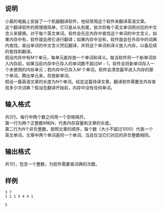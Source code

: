 <h2>说明</h2>

小晨的电脑上安装了一个机器翻译软件，他经常用这个软件来翻译英语文章。<br />
这个翻译软件的原理很简单，它只是从头到尾，依次将每个英文单词用对应的中文含义来替换。对于每个英文单词，软件会先在内存中查找这个单词的中文含义，如果内存中有，软件就会用它进行翻译；如果内存中没有，软件就会在外存中的词典内查找，查出单词的中文含义然后翻译，并将这个单词和译义放入内存，以备后续的查找和翻译。<br />
假设内存中有$M$个单元，每单元能存放一个单词和译义。每当软件将一个新单词存入内存前，如果当前内存中已存入的单词数不超过$M−1$，软件会将新单词存入一个未使用的内存单元；若内存中已存入$M$ 个单词，软件会清空最早进入内存的那个单词，腾出单元来，存放新单词。<br />
假设一篇英语文章的长度为$N$个单词。给定这篇待译文章，翻译软件需要去外存查找多少次词典？假设在翻译开始前，内存中没有任何单词。
<h2>输入格式</h2>

共$2$行。每行中两个数之间用一个空格隔开。<br>第一行为两个正整数$M$和$N$，代表内存容量和文章的长度。<br>第二行为$N$个非负整数，按照文章的顺序，每个数（大小不超过$1000$）代表一个英文单词。文章中两个单词是同一个单词，当且仅当它们对应的非负整数相同。

<h2>输出格式</h2>

共1行，包含一个整数，为软件需要查词典的次数。

<h2>样例</h2>
<pre><code class="language-input1">3 7
1 2 1 5 4 4 1</code></pre><pre><code class="language-output1">5</code></pre>
